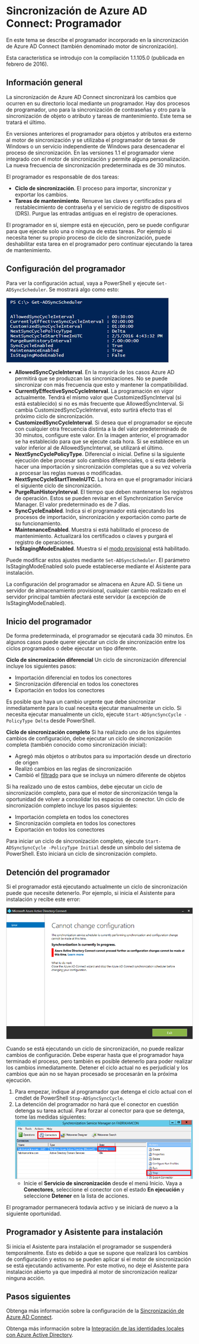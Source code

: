 <properties
   pageTitle="Sincronización de Azure AD Connect: Programador | Microsoft Azure"
   description="En este tema se describe la característica de Programador incorporada en la sincronización de Azure AD Connect."
   services="active-directory"
   documentationCenter=""
   authors="AndKjell"
   manager="StevenPo"
   editor=""/>

<tags
   ms.service="active-directory"
   ms.devlang="na"
   ms.topic="article"
   ms.tgt_pltfrm="na"
   ms.workload="identity"
   ms.date="02/26/2016"
   ms.author="andkjell"/>

# Sincronización de Azure AD Connect: Programador
En este tema se describe el programador incorporado en la sincronización de Azure AD Connect (también denominado motor de sincronización).

Esta característica se introdujo con la compilación 1.1.105.0 (publicada en febrero de 2016).

## Información general
La sincronización de Azure AD Connect sincronizará los cambios que ocurren en su directorio local mediante un programador. Hay dos procesos de programador, uno para la sincronización de contraseñas y otro para la sincronización de objeto o atributo y tareas de mantenimiento. Este tema se tratará el último.

En versiones anteriores el programador para objetos y atributos era externo al motor de sincronización y se utilizaba el programador de tareas de Windows o un servicio independiente de Windows para desencadenar el proceso de sincronización. En las versiones 1.1 el programador viene integrado con el motor de sincronización y permite alguna personalización. La nueva frecuencia de sincronización predeterminada es de 30 minutos.

El programador es responsable de dos tareas:

- **Ciclo de sincronización**. El proceso para importar, sincronizar y exportar los cambios.
- **Tareas de mantenimiento**. Renueve las claves y certificados para el restablecimiento de contraseña y el servicio de registro de dispositivos (DRS). Purgue las entradas antiguas en el registro de operaciones.

El programador en sí, siempre está en ejecución, pero se puede configurar para que ejecute solo una o ninguna de estas tareas. Por ejemplo si necesita tener su propio proceso de ciclo de sincronización, puede deshabilitar esta tarea en el programador pero continuar ejecutando la tarea de mantenimiento.

## Configuración del programador
Para ver la configuración actual, vaya a PowerShell y ejecute `Get-ADSyncScheduler`. Se mostrará algo como esto:

![GetSyncScheduler](./media/active-directory-aadconnectsync-feature-scheduler/getsynccyclesettings.png)

- **AllowedSyncCycleInterval**. En la mayoría de los casos Azure AD permitirá que se produzcan las sincronizaciones. No se puede sincronizar con más frecuencia que esto y mantener la compatibilidad.
- **CurrentlyEffectiveSyncCycleInterval**. La programación en vigor actualmente. Tendrá el mismo valor que CustomizedSyncInterval (si está establecido) si no es más frecuente que AllowedSyncInterval. Si cambia CustomizedSyncCycleInterval, esto surtirá efecto tras el próximo ciclo de sincronización.
- **CustomizedSyncCycleInterval**. Si desea que el programador se ejecute con cualquier otra frecuencia distinta a la del valor predeterminado de 30 minutos, configure este valor. En la imagen anterior, el programador se ha establecido para que se ejecute cada hora. Si se establece en un valor inferior al de AllowedSyncInterval, se utilizará el último.
- **NextSyncCyclePolicyType**. Diferencial o inicial. Define si la siguiente ejecución debe procesar solo cambios diferenciales, o si esta debería hacer una importación y sincronización completas que a su vez volvería a procesar las reglas nuevas o modificadas.
- **NextSyncCycleStartTimeInUTC**. La hora en que el programador iniciará el siguiente ciclo de sincronización.
- **PurgeRunHistoryInterval**. El tiempo que deben mantenerse los registros de operación. Estos se pueden revisar en el Synchronization Service Manager. El valor predeterminado es de 7 días.
- **SyncCycleEnabled**. Indica si el programador está ejecutando los procesos de importación, sincronización y exportación como parte de su funcionamiento.
- **MaintenanceEnabled**. Muestra si está habilitado el proceso de mantenimiento. Actualizará los certificados o claves y purgará el registro de operaciones.
- **IsStagingModeEnabled**. Muestra si el [modo provisional](active-directory-aadconnectsync-operations.md#staging-mode) está habilitado.

Puede modificar estos ajustes mediante `Set-ADSyncScheduler`. El parámetro IsStagingModeEnabled solo puede establecerse mediante el Asistente para instalación.

La configuración del programador se almacena en Azure AD. Si tiene un servidor de almacenamiento provisional, cualquier cambio realizado en el servidor principal también afectará este servidor (a excepción de IsStagingModeEnabled).

## Inicio del programador
De forma predeterminada, el programador se ejecutará cada 30 minutos. En algunos casos puede querer ejecutar un ciclo de sincronización entre los ciclos programados o debe ejecutar un tipo diferente.

**Ciclo de sincronización diferencial** Un ciclo de sincronización diferencial incluye los siguientes pasos:

- Importación diferencial en todos los conectores
- Sincronización diferencial en todos los conectores
- Exportación en todos los conectores

Es posible que haya un cambio urgente que debe sincronizar inmediatamente para lo cual necesita ejecutar manualmente un ciclo. Si necesita ejecutar manualmente un ciclo, ejecute `Start-ADSyncSyncCycle -PolicyType Delta` desde PowerShell.

**Ciclo de sincronización completo** Si ha realizado uno de los siguientes cambios de configuración, debe ejecutar un ciclo de sincronización completa (también conocido como sincronización inicial):

- Agregó más objetos o atributos para su importación desde un directorio de origen
- Realizó cambios en las reglas de sincronización
- Cambió el [filtrado](active-directory-aadconnectsync-configure-filtering.md) para que se incluya un número diferente de objetos

Si ha realizado uno de estos cambios, debe ejecutar un ciclo de sincronización completo, para que el motor de sincronización tenga la oportunidad de volver a consolidar los espacios de conector. Un ciclo de sincronización completo incluye los pasos siguientes:

- Importación completa en todos los conectores
- Sincronización completa en todos los conectores
- Exportación en todos los conectores

Para iniciar un ciclo de sincronización completo, ejecute `Start-ADSyncSyncCycle -PolicyType Initial` desde un símbolo del sistema de PowerShell. Esto iniciará un ciclo de sincronización completo.

## Detención del programador
Si el programador está ejecutando actualmente un ciclo de sincronización puede que necesite detenerlo. Por ejemplo, si inicia el Asistente para instalación y recibe este error:

![SyncCycleRunningError](./media/active-directory-aadconnectsync-feature-scheduler/synccyclerunningerror.png)

Cuando se está ejecutando un ciclo de sincronización, no puede realizar cambios de configuración. Debe esperar hasta que el programador haya terminado el proceso, pero también es posible detenerlo para poder realizar los cambios inmediatamente. Detener el ciclo actual no es perjudicial y los cambios que aún no se hayan procesado se procesarán en la próxima ejecución.

1. Para empezar, indique al programador que detenga el ciclo actual con el cmdlet de PowerShell `Stop-ADSyncSyncCycle`.
2. La detención del programador no hará que el conector en cuestión detenga su tarea actual. Para forzar al conector para que se detenga, tome las medidas siguientes: ![StopAConnector](./media/active-directory-aadconnectsync-feature-scheduler/stopaconnector.png)
    - Inicie el **Servicio de sincronización** desde el menú Inicio. Vaya a **Conectores**, seleccione el conector con el estado **En ejecución** y seleccione **Detener** en la lista de acciones.

El programador permanecerá todavía activo y se iniciará de nuevo a la siguiente oportunidad.

## Programador y Asistente para instalación
Si inicia el Asistente para instalación el programador se suspenderá temporalmente. Esto es debido a que se supone que realizará los cambios de configuración y estos no se pueden aplicar si el motor de sincronización se está ejecutando activamente. Por este motivo, no deje el Asistente para instalación abierto ya que impedirá al motor de sincronización realizar ninguna acción.

## Pasos siguientes
Obtenga más información sobre la configuración de la [Sincronización de Azure AD Connect](active-directory-aadconnectsync-whatis.md).

Obtenga más información sobre la [Integración de las identidades locales con Azure Active Directory](active-directory-aadconnect.md).

<!---HONumber=AcomDC_0302_2016-->